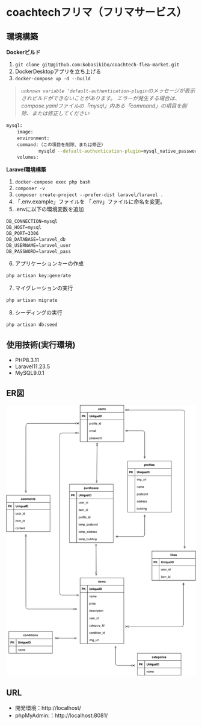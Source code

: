 # coachtechフリマ（フリマサービス）

## 環境構築
**Dockerビルド**
1. `git clone git@github.com:kobasikibo/coachtech-flea-market.git`
2. DockerDesktopアプリを立ち上げる
3. `docker-compose up -d --build`

> *`unknown variable ‘default-authentication-plugin`のメッセージが表示されビルドができないことがあります。
エラーが発生する場合は、compose.yamlファイルの「mysql」内ある「command」の項目を削除、または修正してください*
``` bash
mysql:
    image:
    environment:
    command:（この項目を削除、または修正）
            mysqld --default-authentication-plugin=mysql_native_password（MySQL8.0以降はこちらの設定が必要ない場合や異なる設定が必要な場合があります。）
    volumes:
```

**Laravel環境構築**
1. `docker-compose exec php bash`
2. `composer -v`
3. `composer create-project --prefer-dist laravel/laravel .`
4. 「.env.example」ファイルを 「.env」ファイルに命名を変更。
5. .envに以下の環境変数を追加
``` text
DB_CONNECTION=mysql
DB_HOST=mysql
DB_PORT=3306
DB_DATABASE=laravel_db
DB_USERNAME=laravel_user
DB_PASSWORD=laravel_pass
```
6. アプリケーションキーの作成
``` bash
php artisan key:generate
```
7. マイグレーションの実行
``` bash
php artisan migrate
```
8. シーディングの実行
``` bash
php artisan db:seed
```

## 使用技術(実行環境)
- PHP8.3.11
- Laravel11.23.5
- MySQL9.0.1

## ER図
![ER](src/database/diagrams/er_diagram2.svg)

## URL
- 開発環境：http://localhost/
- phpMyAdmin:：http://localhost:8081/

